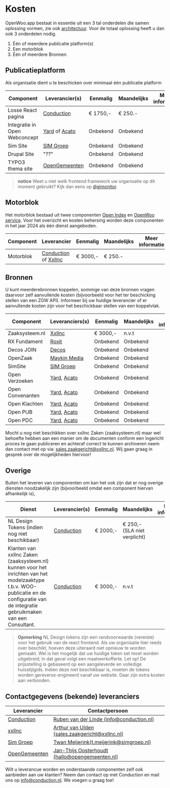 # Kosten
OpenWoo.app bestaat in essentie uit een 3 tal onderdelen die samen oplossing vormen, zie ook [architectuur](/docs/techniek/Architectuur.md). Voor de totaal oplossing heeft u dan ook 3 onderdelen nodig.

1. Één of meerdere publicatie platform(s)
2. Een motorblok
3. Één of meerdere Bronnen

## Publicatieplatform
Als organisatie dient u te beschicken over minimaal één publicatie platform

| Component                     | Leverancier(s)                                             | Eenmalig | Maandelijks | Meer informatie |
|-------------------------------|------------------------------------------------------------|-------------|-------------|-------------|
| Losse React pagina            | [Conduction](https://conduction.nl/)                       | € 1750,- | € 250.-     |                 |
| Integratie in Open Webconcept | [Yard](https://www.yard.nl/) of [Acato](https://acato.nl/) | Onbekend | Onbekend     |                 |
| Sim Site                      | [SIM Groep](https://www.simgroep.nl)                       | Onbekend | Onbekend     |                 |
| Drupal Site                   | "??"                                                       | Onbekend | Onbekend     |                 |
| TYPO3 thema site              | [OpenGemeenten](https://www.opengemeenten.nl/)             | Onbekend | Onbekend     |                 |

> **notice**
> Weet u niet welk frontend framework uw organisatie op dit moment gebruikt? Kijk dan eens op [digimonitor](https://www.digimonitor.nl/cms-en/gemeenten/).

## Motorblok
Het motorblok bestaad uit twee componenten [Open Index](https://openindex.online/) en [OpenWoo service](https://openwoo.openservices.online/). Voor het overizcht en kosten behersing worden deze componenten in het jaar 2024 als één dienst aangeboden.

| Component | Leverancier                                                          | Eenmalig | Maandelijks | Meer informatie |
|-----------|----------------------------------------------------------------------|----------|-------------|-------------|
| Motorblok | [Conduction](https://conduction.nl/) of [Xxllnc](https://xxllnc.nl/) | € 3000,-  | € 250.-      |                 |


## Bronnen
U kunt meerderebronnen koppelen, sommige van deze bronnen vragen daarvoor zelf aanvullende kosten (bijvoorbeeld voor het ter beschicking stellen van een ZGW API). Informeer bij uw huidige leverancier of er aanvullende kosten zijn voor het beschickbaar stellen van een koppelvlak.

| Component        | Leveranciers(s)                                          | Eenmalig | Maandelijks | Meer informatie |
|------------------|----------------------------------------------------------|----------|-------------|-------------|
| Zaaksysteem.nl   | [Xxllnc](https://xxllnc.nl/)                             |  € 3000,-  | n.v.t     |                 |
| RX Fundament     | [Roxit](https://www.roxit.nl/)                           | Onbekend | Onbekend     |                 |
| Decos JOIN       | [Decos](https://www.decos.com/nl)                        | Onbekend | Onbekend     |                 |
| OpenZaak         | [Maykin Media](https://www.maykinmedia.nl/nl/)           | Onbekend | Onbekend     |                 |
| SimSite          | [SIM Groep](https://www.simgroep.nl/)                    | Onbekend | Onbekend     |                 |
| Open Verzoeken   | [Yard](https://www.yard.nl/), [Acato](https://acato.nl/) | Onbekend | Onbekend     |                 |
| Open Convenanten | [Yard](https://www.yard.nl/), [Acato](https://acato.nl/) | Onbekend | Onbekend     |                 |
| Open Klachten    | [Yard](https://www.yard.nl/), [Acato](https://acato.nl/) | Onbekend | Onbekend     |                 |
| Open PUB         | [Yard](https://www.yard.nl/), [Acato](https://acato.nl/) | Onbekend | Onbekend     |                 |
| Open PDC         | [Yard](https://www.yard.nl/), [Acato](https://acato.nl/) | Onbekend | Onbekend     |                 |

Mocht u nog niet beschikken over xxllnc Zaken (zaaksysteem.nl) maar wel behoefte hebben aan een manier om de documenten conform een ingericht proces te gaan publiceren en achteraf correct te kunnen archiveren neem dan contact met op via: <sales.zaakgericht@xxllnc.nl>. Wij gaan graag in gesprek over de mogelijkheden hiervoor!

## Overige

Buiten het leveren van componenten om kan het ook zijn dat er nog overige diensten noodzakelijk zijn (bijvoorbeeld omdat een component hiervan afhankelijk is),

| Dienst                                         | Leverancier(s)  | Eenmalig | Maandelijks                |Meer informatie |
|------------------------------------------------|----------------------|----------|----------------------------|-------------|
| NL Design Tokens (indien nog niet beschikbaar) | [Conduction](https://conduction.nl/) | € 2000,- | € 250,- (SLA niet verplicht) |                 |
| Klanten van xxllnc Zaken (zaaksysteem.nl) kunnen voor het inrichten van het modelzaaktype t.b.v. WOO-publicatie en de configuratie van de integratie gebruikmaken van een Consultant. | [Conduction](https://conduction.nl/) | € 3000,- | n.v.t                      |                 |

> **Opmerking**
> NL Design tokens zijn een randvoorwaarde (vereiste) voor het gebruik van de react frontend. Als uw organisatie hier reeds over beschikt, hoeven deze uiteraard niet opnieuw te worden gemaakt. Wel is het mogelijk dat uw huidige token set moet worden uitgebreid; in dat geval volgt een maatwerkofferte. Let op! De prijsstelling is gebaseerd op een aangeleverde en volledige huisstijlgids. Indien deze niet beschikbaar is, moeten de tokens worden gereverse-engineerd vanaf uw website. Daar zijn extra kosten aan verbonden.


## Contactgegevens (bekende) leveranciers

| Leverancier                                    | Contactpersoon                                                                       |
|------------------------------------------------|--------------------------------------------------------------------------------------|
| [Conduction](https://conduction.nl/)           | [Ruben van der Linde (info@conduction.nl)](mailto:info@conduction.nl)                |
| [xxllnc](https://xxllnc.nl/)                   | [Arthur van Ulden (sales.zaakgericht@xxllnc.nl)](mailto:sales.zaakgericht@xxllnc.nl) |
| [Sim Groep](https://www.simgroep.nl/)          | [Twan Meijerink(t.meijerink@simgroep.nl)](mailto:t.meijerink@simgroep.nl)                                   |
| [OpenGemeenten](https://www.opengemeenten.nl/) | [Jan-Thijs Oosterhoudt (hallo@opengemeenten.nl)](mailto:hallo@opengemeenten.nl) |

Wilt u leverancue worden en onderstaande componenten zelf ook aanbieden aan uw klanten? Neem dan contact op met Conduction en mail ons op <info@conduction.nl>. We voegen u graag toe!